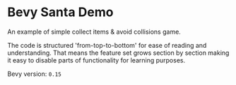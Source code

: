 # Bevy Santa Demo
An example of simple collect items & avoid collisions game. 

The code is structured 'from-top-to-bottom' for ease of reading and understanding. 
That means the feature set grows section by section making it easy to disable parts of functionality for learning purposes.

Bevy version: `0.15`